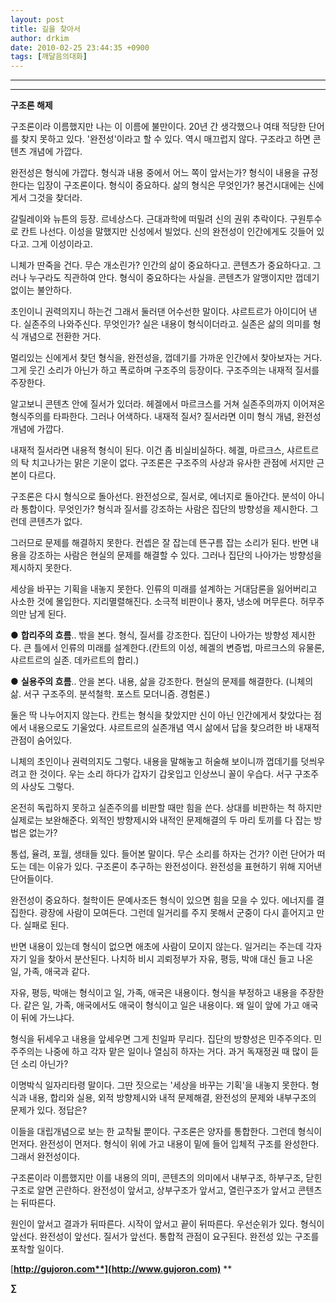 ```yaml
---
layout: post
title: 길을 찾아서
author: drkim
date: 2010-02-25 23:44:35 +0900
tags: [깨달음의대화]
---
```

****

****

**구조론 해제**



구조론이라 이름했지만 나는 이 이름에 불만이다. 20년 간 생각했으나 여태 적당한 단어를 찾지 못하고 있다. '완전성'이라고 할 수 있다. 역시 매끄럽지 않다. 구조라고 하면 콘텐츠 개념에 가깝다. 



완전성은 형식에 가깝다. 형식과 내용 중에서 어느 쪽이 앞서는가? 형식이 내용을 규정한다는 입장이 구조론이다. 형식이 중요하다. 삶의 형식은 무엇인가? 봉건시대에는 신에게서 그것을 찾더라. 



갈릴레이와 뉴튼의 등장. 르네상스다. 근대과학에 떠밀려 신의 권위 추락이다. 구원투수로 칸트 나선다. 이성을 말했지만 신성에서 빌었다. 신의 완전성이 인간에게도 깃들어 있다고. 그게 이성이라고.



니체가 딴죽을 건다. 무슨 개소린가? 인간의 삶이 중요하다고. 콘텐츠가 중요하다고. 그러나 누구라도 직관하여 안다. 형식이 중요하다는 사실을. 콘텐츠가 알맹이지만 껍데기 없이는 불안하다.



초인이니 권력의지니 하는건 그래서 둘러댄 어수선한 말이다. 샤르트르가 아이디어 낸다. 실존주의 나와주신다. 무엇인가? 실은 내용이 형식이더라고. 실존은 삶의 의미를 형식 개념으로 전환한 거다. 



멀리있는 신에게서 찾던 형식을, 완전성을, 껍데기를 가까운 인간에서 찾아보자는 거다. 그게 웃긴 소리가 아닌가 하고 폭로하며 구조주의 등장이다. 구조주의는 내재적 질서를 주장한다. 



알고보니 콘텐츠 안에 질서가 있더라. 헤겔에서 마르크스를 거쳐 실존주의까지 이어져온 형식주의를 타파한다. 그러나 어색하다. 내재적 질서? 질서라면 이미 형식 개념, 완전성 개념에 가깝다. 



내재적 질서라면 내용적 형식이 된다. 이건 좀 비실비실하다. 헤겔, 마르크스, 샤르트르의 탁 치고나가는 맑은 기운이 없다. 구조론은 구조주의 사상과 유사한 관점에 서지만 근본이 다르다. 



구조론은 다시 형식으로 돌아선다. 완전성으로, 질서로, 에너지로 돌아간다. 분석이 아니라 통합이다. 무엇인가? 형식과 질서를 강조하는 사람은 집단의 방향성을 제시한다. 그런데 콘텐츠가 없다. 



그러므로 문제를 해결하지 못한다. 컨셉은 잘 잡는데 뜬구름 잡는 소리가 된다. 반면 내용을 강조하는 사람은 현실의 문제를 해결할 수 있다. 그러나 집단의 나아가는 방향성을 제시하지 못한다. 



세상을 바꾸는 기획을 내놓지 못한다. 인류의 미래를 설계하는 거대담론을 잃어버리고 사소한 것에 몰입한다. 지리멸렬해진다. 소극적 비판이나 풍자, 냉소에 머무른다. 허무주의만 남게 된다.



● **합리주의 흐름**.. 밖을 본다. 형식, 질서를 강조한다. 집단이 나아가는 방향성 제시한다. 큰 틀에서 인류의 미래를 설계한다.(칸트의 이성, 헤겔의 변증법, 마르크스의 유물론, 샤르트르의 실존. 데카르트의 합리.)



● **실용주의 흐름**.. 안을 본다. 내용, 삶을 강조한다. 현실의 문제를 해결한다. (니체의 삶. 서구 구조주의. 분석철학. 포스트 모더니즘. 경험론.)



둘은 딱 나누어지지 않는다. 칸트는 형식을 찾았지만 신이 아닌 인간에게서 찾았다는 점에서 내용으로도 기울었다. 샤르트르의 실존개념 역시 삶에서 답을 찾으려한 바 내재적 관점이 숨어있다.



니체의 초인이나 권력의지도 그렇다. 내용을 말해놓고 허술해 보이니까 껍데기를 덧씌우려고 한 것이다. 우는 소리 하다가 갑자기 갑옷입고 인상쓰니 꼴이 우습다. 서구 구조주의 사상도 그렇다.



온전히 독립하지 못하고 실존주의를 비판할 때만 힘을 쓴다. 상대를 비판하는 척 하지만 실제로는 보완해준다. 외적인 방향제시와 내적인 문제해결의 두 마리 토끼를 다 잡는 방법은 없는가? 



통섭, 율려, 포월, 생태들 있다. 들어본 말이다. 무슨 소리를 하자는 건가? 이런 단어가 떠도는 데는 이유가 있다. 구조론이 추구하는 완전성이다. 완전성을 표현하기 위해 지어낸 단어들이다. 



완전성이 중요하다. 철학이든 문예사조든 형식이 있으면 힘을 모을 수 있다. 에너지를 결집한다. 광장에 사람이 모여든다. 그런데 일거리를 주지 못해서 군중이 다시 흩어지고 만다. 실패로 된다. 



반면 내용이 있는데 형식이 없으면 애초에 사람이 모이지 않는다. 일거리는 주는데 각자 자기 일을 찾아서 분산된다. 나치하 비시 괴뢰정부가 자유, 평등, 박애 대신 들고 나온 일, 가족, 애국과 같다. 



자유, 평등, 박애는 형식이고 일, 가족, 애국은 내용이다. 형식을 부정하고 내용을 주장한다. 같은 일, 가족, 애국에서도 애국이 형식이고 일은 내용이다. 왜 일이 앞에 가고 애국이 뒤에 가느냐다. 



형식을 뒤세우고 내용을 앞세우면 그게 친일파 무리다. 집단의 방향성은 민주주의다. 민주주의는 나중에 하고 각자 맡은 일이나 열심히 하자는 거다. 과거 독재정권 때 많이 듣던 소리 아닌가? 



이명박식 일자리타령 말이다. 그딴 짓으로는 '세상을 바꾸는 기획'을 내놓지 못한다. 형식과 내용, 합리와 실용, 외적 방향제시와 내적 문제해결, 완전성의 문제와 내부구조의 문제가 있다. 정답은?



이들을 대립개념으로 보는 한 교착될 뿐이다. 구조론은 양자를 통합한다. 그런데 형식이 먼저다. 완전성이 먼저다. 형식이 위에 가고 내용이 밑에 들어 입체적 구조를 완성한다. 그래서 완전성이다.



구조론이라 이름했지만 이를 내용의 의미, 콘텐츠의 의미에서 내부구조, 하부구조, 닫힌구조로 알면 곤란하다. 완전성이 앞서고, 상부구조가 앞서고, 열린구조가 앞서고 콘텐츠는 뒤따른다. 



원인이 앞서고 결과가 뒤따른다. 시작이 앞서고 끝이 뒤따른다. 우선순위가 있다. 형식이 앞선다. 완전성이 앞선다. 질서가 앞선다. 통합적 관점이 요구된다. 완전성 있는 구조를 포착할 일이다.





[**http://gujoron.com**](http://www.gujoron.com)** 
**

**∑**